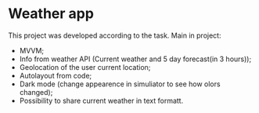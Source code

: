# Weather app 

This project was developed according to the task.
Main in project:
- MVVM;
- Info from weather API (Current weather and 5 day forecast(in 3 hours));
- Geolocation of the user current location;
- Autolayout from code;
- Dark mode (change appearence in simuliator to see how olors changed);
- Possibility to share current weather in text formatt.
